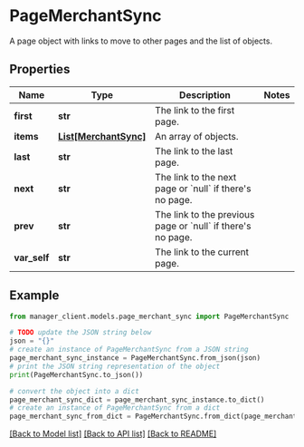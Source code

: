 # PageMerchantSync

A page object with links to move to other pages and the list of objects.

## Properties

Name | Type | Description | Notes
------------ | ------------- | ------------- | -------------
**first** | **str** | The link to the first page. | 
**items** | [**List[MerchantSync]**](MerchantSync.md) | An array of objects. | 
**last** | **str** | The link to the last page. | 
**next** | **str** | The link to the next page or &#x60;null&#x60; if there&#39;s no page. | 
**prev** | **str** | The link to the previous page or &#x60;null&#x60; if there&#39;s no page. | 
**var_self** | **str** | The link to the current page. | 

## Example

```python
from manager_client.models.page_merchant_sync import PageMerchantSync

# TODO update the JSON string below
json = "{}"
# create an instance of PageMerchantSync from a JSON string
page_merchant_sync_instance = PageMerchantSync.from_json(json)
# print the JSON string representation of the object
print(PageMerchantSync.to_json())

# convert the object into a dict
page_merchant_sync_dict = page_merchant_sync_instance.to_dict()
# create an instance of PageMerchantSync from a dict
page_merchant_sync_from_dict = PageMerchantSync.from_dict(page_merchant_sync_dict)
```
[[Back to Model list]](../README.md#documentation-for-models) [[Back to API list]](../README.md#documentation-for-api-endpoints) [[Back to README]](../README.md)


